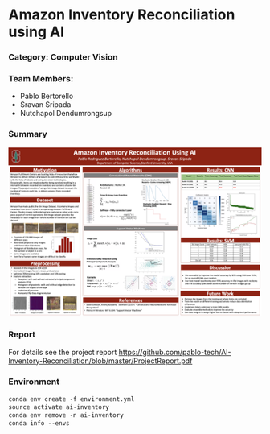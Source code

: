 # Amazon Inventory Reconciliation using AI
### Category: Computer Vision
### Team Members: 
- Pablo Bertorello 
- Sravan Sripada 
- Nutchapol Dendumrongsup

### Summary
![picture](img/ProjectSummary.png)

### Report
For details see the project report https://github.com/pablo-tech/AI-Inventory-Reconciliation/blob/master/ProjectReport.pdf


### Environment

```
conda env create -f environment.yml
source activate ai-inventory
conda env remove -n ai-inventory
conda info --envs
```
